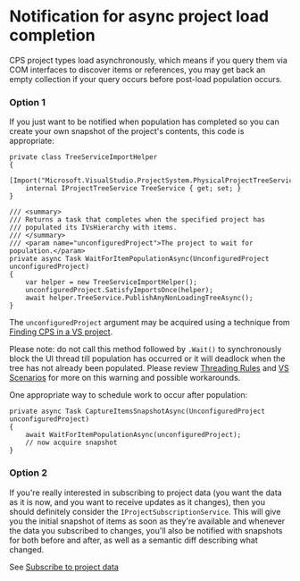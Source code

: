 Notification for async project load completion
==============================================

CPS project types load asynchronously, which means if you query them via
COM interfaces to discover items or references, you may get back an empty
collection if your query occurs before post-load population occurs. 

### Option 1

If you just want to be notified when population has completed so you can
create your own snapshot of the project's contents, this code is appropriate:

    private class TreeServiceImportHelper
    {
        [Import("Microsoft.VisualStudio.ProjectSystem.PhysicalProjectTreeService")]
        internal IProjectTreeService TreeService { get; set; }
    }

    /// <summary>
    /// Returns a task that completes when the specified project has
    /// populated its IVsHierarchy with items.
    /// </summary>
    /// <param name="unconfiguredProject">The project to wait for population.</param>
    private async Task WaitForItemPopulationAsync(UnconfiguredProject unconfiguredProject)
    {
        var helper = new TreeServiceImportHelper();
        unconfiguredProject.SatisfyImportsOnce(helper);
        await helper.TreeService.PublishAnyNonLoadingTreeAsync();
    }

The `unconfiguredProject` argument may be acquired using a technique from
[Finding CPS in a VS project](finding_CPS_in_a_VS_project.md).

Please note: do not call this method followed by `.Wait()` to synchronously
block the UI thread till population has occurred or it will deadlock
when the tree has not already been populated. Please review 
[Threading Rules](3_threading_rules.md) and [VS Scenarios](cookbook.md)
for more on this warning and possible workarounds.

One appropriate way to schedule work to occur after population:

    private async Task CaptureItemsSnapshotAsync(UnconfiguredProject unconfiguredProject)
    {
        await WaitForItemPopulationAsync(unconfiguredProject);
        // now acquire snapshot
    }

### Option 2

If you're really interested in subscribing to project data (you want the
data as it is now, and you want to receive updates as it changes), then
you should definitely consider the `IProjectSubscriptionService`. This will
give you the initial snapshot of items as soon as they're available and
whenever the data you subscribed to changes, you'll also be notified with
snapshots for both before and after, as well as a semantic diff describing
what changed.

See [Subscribe to project data](subscribe_to_project_data.md)
